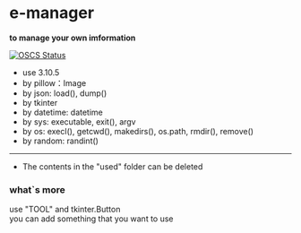 # e-manager
**to manage your own imformation**

[![OSCS Status](https://www.oscs1024.com/platform/badge/Have-pig/e-manager.svg?size=small)](https://www.oscs1024.com/project/Have-pig/e-manager?ref=badge_small)

- use 3.10.5
- by pillow：Image
- by json: load(), dump()
- by tkinter
- by datetime: datetime
- by sys: executable, exit(), argv
- by os: execl(), getcwd(), makedirs(), os.path, rmdir(), remove()
- by random: randint()
_________________________

- The contents in the "used" folder can be deleted

### what`s more
  use "TOOL" and tkinter.Button <br>
  you can add something that you want to use
